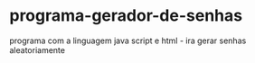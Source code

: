 # programa-gerador-de-senhas
programa com a linguagem java script e html - ira gerar senhas aleatoriamente
